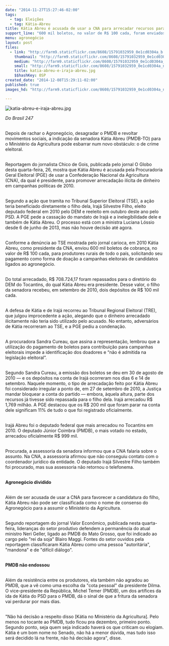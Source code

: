 ```yaml
---
date: "2014-11-27T15:27:46-02:00"
tags:
  - tag: Eleições
  - tag: Kátia-Abreu
title: Kátia Abreu é acusada de usar a CNA para arrecadar recursos para campanha
support_line: "600 mil boletos, no valor de R$ 100 cada, foram enviados para produtores rurais de todo o país, em pedido de doação a campanhas; medida beneficiou diretamente a eleição do filho, deputado federal Irajá Abreu (PSD)."
menu: agronegócio
layout: post
files:
  - link: "http://farm9.staticflickr.com/8608/15791032959_0e1cd0304a_b.jpg"
    thumbnail: "http://farm9.staticflickr.com/8608/15791032959_0e1cd0304a_t.jpg"
    medium: "http://farm9.staticflickr.com/8608/15791032959_0e1cd0304a_z.jpg"
    small: "http://farm9.staticflickr.com/8608/15791032959_0e1cd0304a_n.jpg"
    title: katia-abreu-e-iraja-abreu.jpg
    $$hashKey: 0SP
created_date: "2014-12-08T15:29:11-02:00"
published: true
images_hd: "http://farm9.staticflickr.com/8608/15791032959_0e1cd0304a_n.jpg"

---
```

<p><img alt="katia-abreu-e-iraja-abreu.jpg" src="http://farm9.staticflickr.com/8608/15791032959_0e1cd0304a_b.jpg" /></p>

<p><em>Do Brasil 247</em></p>

<p><br />
Depois de rachar o Agroneg&oacute;cio, desagradar o PMDB e revoltar movimentos sociais, a indica&ccedil;&atilde;o da senadora K&aacute;tia Abreu (PMDB-TO) para o Minist&eacute;rio da Agricultura pode esbarrar num novo obst&aacute;culo: o de crime eleitoral.</p>

<p><br />
Reportagem do jornalista Chico de Gois, publicada pelo jornal O Globo desta quarta-feira, 26, mostra que K&aacute;tia Abreu &eacute; acusada pela Procuradoria Geral Eleitoral (PGE) de usar a Confedera&ccedil;&atilde;o Nacional da Agricultura (CNA), da qual &eacute; presidente, para promover arrecada&ccedil;&atilde;o il&iacute;cita de dinheiro em campanhas pol&iacute;ticas de 2010.</p>

<p><br />
Segundo a a&ccedil;&atilde;o que tramita no Tribunal Superior Eleitoral (TSE), a a&ccedil;&atilde;o teria beneficiado diretamente o filho dela, Iraj&aacute; Silvestre Filho, eleito deputado federal em 2010 pelo DEM e reeleito em outubro deste ano pelo PSD. A PGE pede a cassa&ccedil;&atilde;o do mandato de Iraj&aacute; e a inelegibilidade dele e tamb&eacute;m de K&aacute;tia Abreu. O processo est&aacute; com a ministra Luciana L&oacute;ssio desde 6 de junho de 2013, mas n&atilde;o houve decis&atilde;o at&eacute; agora.</p>

<p><br />
Conforme a den&uacute;ncia ao TSE mostrada pelo jornal carioca, em 2010 K&aacute;tia Abreu, como presidente da CNA, enviou 600 mil boletos de cobran&ccedil;a, no valor de R$ 100 cada, para produtores rurais de todo o pa&iacute;s, solicitando seu pagamento como forma de doa&ccedil;&atilde;o a campanhas eleitorais de candidatos ligados ao agroneg&oacute;cio.</p>

<p><br />
Do total arrecadado, R$ 708.724,17 foram repassados para o diret&oacute;rio do DEM do Tocantins, do qual K&aacute;tia Abreu era presidente. Desse valor, o filho da senadora recebeu, em setembro de 2010, dois dep&oacute;sitos de R$ 100 mil cada.</p>

<p><br />
A defesa de K&aacute;tia e de Iraj&aacute; recorreu ao Tribunal Regional Eleitoral (TRE), que julgou improcedente a a&ccedil;&atilde;o, alegando que o dinheiro arrecadado ilicitamente n&atilde;o teria sido utilizado pelo acusado. No entanto, advers&aacute;rios de K&aacute;tia recorreram ao TSE, e a PGE pediu a condena&ccedil;&atilde;o.</p>

<p><br />
A procuradora Sandra Cureau, que assina a representa&ccedil;&atilde;o, lembrou que a utiliza&ccedil;&atilde;o do pagamento de boletos para contribui&ccedil;&atilde;o para campanhas eleitorais impede a identifica&ccedil;&atilde;o dos doadores e &ldquo;n&atilde;o &eacute; admitida na legisla&ccedil;&atilde;o eleitoral&rdquo;.</p>

<p><br />
Segundo Sandra Cureau, a emiss&atilde;o dos boletos se deu em 30 de agosto de 2010 &mdash; e os dep&oacute;sitos na conta de Iraj&aacute; ocorreram nos dias 6 e 14 de setembro. Naquele momento, o tipo de arrecada&ccedil;&atilde;o feito por K&aacute;tia Abreu foi considerado irregular a ponto de, em 27 de setembro de 2010, a Justi&ccedil;a mandar bloquear a conta do partido &mdash; embora, &agrave;quela altura, parte dos recursos j&aacute; tivesse sido repassada para o filho dela. Iraj&aacute; arrecadou R$ 1,769 milh&atilde;o. A PGE destacou que os R$ 200 mil que foram parar na conta dele significam 11% de tudo o que foi registrado oficialmente.</p>

<p><br />
Iraj&aacute; Abreu foi o deputado federal que mais arrecadou no Tocantins em 2010. O deputado J&uacute;nior Coimbra (PMDB), o mais votado no estado, arrecadou oficialmente R$ 999 mil.</p>

<p><br />
Procurada, a assessoria da senadora informou que a CNA falaria sobre o assunto. Na CNA, a assessoria afirmou que n&atilde;o conseguiu contato com o coordenador jur&iacute;dico da entidade. O deputado Iraj&aacute; Silvestre Filho tamb&eacute;m foi procurado, mas sua assessoria n&atilde;o retornou o telefonema.</p>

<p><br />
<strong>Agroneg&oacute;cio dividido</strong></p>

<p><br />
Al&eacute;m de ser acusada de usar a CNA para favorecer a candidatura do filho, K&aacute;tia Abreu n&atilde;o pode ser classificada como o nome de consenso do Agroneg&oacute;cio para a assumir o Minist&eacute;rio da Agricultura.</p>

<p><br />
Segundo reportagem do jornal Valor Econ&ocirc;mico, publicada nesta quarta-feira, lideran&ccedil;as do setor produtivo defendem a perman&ecirc;ncia do atual ministro Neri Geller, ligado ao PMDB do Mato Grosso, que foi indicado ao cargo pelo &quot;rei da soja&quot; Blairo Maggi. Fontes do setor ouvidos pela reportagem classificaram K&aacute;tia Abreu como uma pessoa &quot;autorit&aacute;ria&quot;, &quot;mandona&quot; e de &quot;dif&iacute;cil di&aacute;logo&quot;.</p>

<p><br />
<strong>PMDB n&atilde;o endossou</strong></p>

<p><br />
Al&eacute;m da resist&ecirc;ncia entre os produtores, ela tamb&eacute;m n&atilde;o agradou ao PMDB, que a v&ecirc; como uma escolha da &quot;cota pessoal&quot; da presidente Dilma. O vice-presidente da Rep&uacute;blica, Michel Temer (PMDB), um dos art&iacute;fices da ida de K&aacute;tia do PSD para o PMDB, d&aacute; o sinal de que a fritura da senadora vai perdurar por mais dias.</p>

<p><br />
&quot;N&atilde;o h&aacute; decis&atilde;o a respeito disso [K&aacute;tia no Minist&eacute;rio da Agricultura]. Pelo menos no tocante ao PMDB, tudo ficou pra dezembro, primeiro ponto. Segundo ponto, seja quem seja indicado haver&aacute; os que criticam ou elogiam. K&aacute;tia &eacute; um bom nome no Senado, n&atilde;o h&aacute; a menor d&uacute;vida, mas tudo isso ser&aacute; decidido l&aacute; na frente, n&atilde;o h&aacute; decis&atilde;o agora&quot;, disse.</p>
